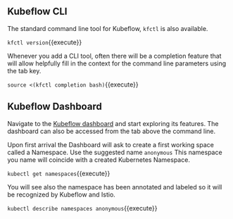 ## Kubeflow CLI

The standard command line tool for Kubeflow, `kfctl` is also available.

`kfctl version`{{execute}}

Whenever you add a CLI tool, often there will be a completion feature that will allow helpfully fill in the context for the command line parameters using the tab key.

`source <(kfctl completion bash)`{{execute}}

## Kubeflow Dashboard

Navigate to the [Kubeflow dashboard](https://[[HOST_SUBDOMAIN]]-31380-[[KATACODA_HOST]].environments.katacoda.com/) and start exploring its features. The dashboard can also be accessed from the tab above the command line.

Upon first arrival the Dashboard will ask to create a first working space called a Namespace. Use the suggested name `anonymous` This namespace you name will coincide with a created Kubernetes Namespace.

`kubectl get namespaces`{{execute}}

You will see also the namespace has been annotated and labeled so it will be recognized by Kubeflow and Istio.

`kubectl describe namespaces anonymous`{{execute}}
